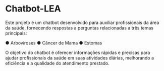 # Chatbot-LEA

Este projeto é um chatbot desenvolvido para auxiliar profissionais da área da saúde, fornecendo respostas a perguntas relacionadas a três temas principais:

● Arboviroses
● Câncer de Mama
● Estomas

O objetivo do chatbot é oferecer informações rápidas e precisas para ajudar profissionais da saúde em suas atividades diárias, melhorando a eficiência e a qualidade do atendimento prestado.
